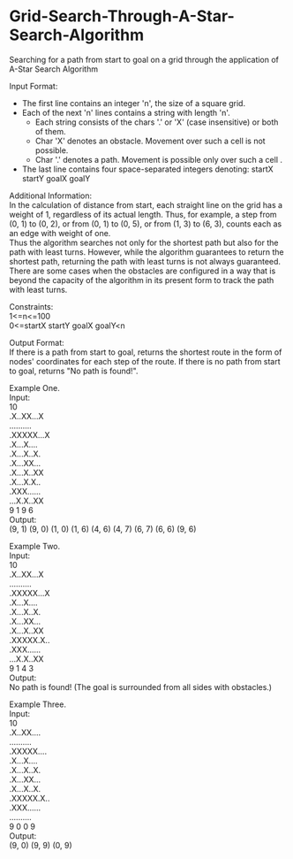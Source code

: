 # Grid-Search-Through-A-Star-Search-Algorithm
Searching for a path from start to goal on a grid through the application of A-Star Search Algorithm

Input Format:<br/>
- The first line contains an integer 'n', the size of a square grid.
- Each of the next 'n' lines contains a string with length 'n'.
  - Each string consists of the chars '.' or 'X' (case insensitive) or both of them.
  - Char 'X' denotes an obstacle. Movement over such a cell is not possible.
  - Char '.' denotes a path. Movement is possible only over such a cell .
- The last line contains four space-separated integers denoting:
startX startY goalX goalY

Additional Information:<br/>
In the calculation of distance from start, each straight line on the grid has a weight of 1, regardless of its actual length.
Thus, for example, a step from (0, 1) to (0, 2), or from (0, 1) to (0, 5), or from (1, 3) to (6, 3), counts each as an edge with weight of one.<br/>
Thus the algorithm searches not only for the shortest path but also for the path with least turns. However, while 
the algorithm guarantees to return the shortest path, returning the path with least turns is not always guaranteed. There are 
some cases when the obstacles are configured in a way that is beyond the capacity of the algorithm in its present form to track the path with least turns.<br/>

Constraints:<br/>
1<=n<=100<br/>
0<=startX startY goalX goalY<n<br/>

Output Format:<br/>
If there is a path from start to goal, returns the shortest route in the form of nodes' coordinates for each step of the route.
If there is no path from start to goal, returns "No path is found!".

Example One.<br/>
Input:<br/>
10<br/>
.X..XX...X<br/>
..........<br/>
.XXXXX...X<br/>
.X...X....<br/>
.X...X..X.<br/>
.X...XX...<br/>
.X...X..XX<br/>
.X...X.X..<br/>
.XXX......<br/>
...X.X..XX<br/>
9 1 9 6<br/>
Output:<br/>
(9, 1) (9, 0) (1, 0) (1, 6) (4, 6) (4, 7) (6, 7) (6, 6) (9, 6)<br/>

Example Two.<br/>
Input:<br/>
10<br/>
.X..XX...X<br/>
..........<br/>
.XXXXX...X<br/>
.X...X....<br/>
.X...X..X.<br/>
.X...XX...<br/>
.X...X..XX<br/>
.XXXXX.X..<br/>
.XXX......<br/>
...X.X..XX<br/>
9 1 4 3<br/>
Output:<br/>
No path is found! (The goal is surrounded from all sides with obstacles.)<br/>

Example Three.<br/>
Input:<br/>
10<br/>
.X..XX....<br/>
..........<br/>
.XXXXX....<br/>
.X...X....<br/>
.X...X..X.<br/>
.X...XX...<br/>
.X...X..X.<br/>
.XXXXX.X..<br/>
.XXX......<br/>
..........<br/>
9 0 0 9<br/>
Output:<br/>
(9, 0) (9, 9) (0, 9)<br/>
